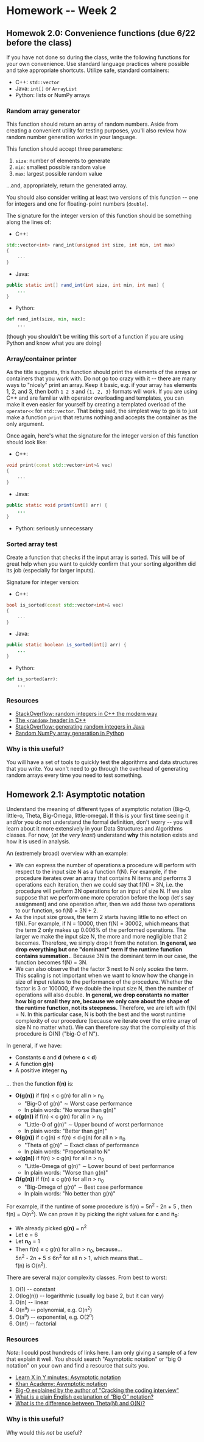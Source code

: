 # Homework -- Week 2

## Homewok 2.0: Convenience functions (due 6/22 before the class)

If you have not done so during the class, write the following functions for
your own convenience. Use standard language practices where possible and take
appropriate shortcuts. Utilize safe, standard containers:

* C++: `std::vector`
* Java: `int[]` or `ArrayList`
* Python: lists or NumPy arrays

### Random array generator

This function should return an array of random numbers. Aside from creating a
convenient utility for testing purposes, you'll also review how random number
generation works in your language.

This function should accept three parameters:
1. `size`: number of elements to generate
2. `min`: smallest possible random value
3. `max`: largest possible random value

...and, appropriately, return the generated array.

You should also consider writing at least two versions of this function -- one
for integers and one for floating-point numbers (`double`).

The signature for the integer version of this function should be something
along the lines of:

* C++:  
```c++
std::vector<int> rand_int(unsigned int size, int min, int max)
{
    ...
}
```
* Java:  
```java
public static int[] rand_int(int size, int min, int max) {
    ...
}
```
* Python:  
```python
def rand_int(size, min, max):
    ...
```
(though you shouldn't be writing this sort of a function if you are using
Python and know what you are doing)


### Array/container printer

As the title suggests, this function should print the elements of the arrays or
containers that you work with. Do not go too crazy with it -- there are many
ways to "nicely" print an array. Keep it basic, e.g. if your array has elements
1, 2, and 3, then both `1 2 3` and `{1, 2, 3}` formats will work. If you are
using C++ and are familiar with operator overloading and templates, you can
make it even easier for yourself by creating a templated overload of the
`operator<<` for `std::vector`. That being said, the simplest way to go is to
just make a function `print` that returns nothing and accepts the container as
the only argument.

Once again, here's what the signature for the integer version of this function
should look like:

* C++:  
```c++
void print(const std::vector<int>& vec)
{
    ...
}
```
* Java:  
```java
public static void print(int[] arr) {
    ...
}
```
* Python: seriously unnecessary


### Sorted array test

Create a function that checks if the input array is sorted. This will be of
great help when you want to quickly confirm that your sorting algorithm did its
job (especially for larger inputs).

Signature for integer version:

* C++:  
```c++
bool is_sorted(const std::vector<int>& vec)
{
    ...
}
```
* Java:  
```java
public static boolean is_sorted(int[] arr) {
    ...
}
```
* Python:  
```python
def is_sorted(arr):
    ...
```


### Resources

* [StackOverflow: random integers in C++ the modern way][randint-cpp-so]
* [The `<random>` header in C++][randint-cpp]
* [StackOverflow: generating random integers in Java][randint-java-so]
* [Random NumPy array generation in Python][randint-numpy]

### Why is this useful?

You will have a set of tools to quickly test the algorithms and data structures
that you write. You won't need to go through the overhead of generating random
arrays every time you need to test something.

## Homework 2.1: Asymptotic notation

Understand the meaning of different types of asymptotic notation (Big-O,
little-o, Theta, Big-Omega, little-omega). If this is your first time seeing it
and/or you do not understand the formal definition, don't worry -- you will
learn about it more extensively in your Data Structures and Algorithms classes.
For now, (_at the very least_) understand **why** this notation exists and how
it is used in analysis.

An (extremely broad) overview with an example:

* We can express the number of operations a procedure will perform with respect
to the input size N as a function f(N). For example, if the procedure iterates
over an array that contains N items and performs 3 operations each iteration,
then we could say that f(N) = 3N, i.e. the procedure will perform 3N operations
for an input of size N. If we also suppose that we perform one more operation
before the loop (let's say assignment) and one operation after, then we add
those two operations to our function, so f(N) = 3N + 2.
* As the input size grows, the term 2 starts having little to no effect on
f(N). For example, if N = 10000, then f(N) = 30002, which means that the term 2
only makes up 0.006% of the performed operations. The larger we make the input
size N, the more and more negligible that 2 becomes. Therefore, we simply drop
it from the notation. **In general, we drop everything but one "dominant" term
if the runtime function contains summation.**. Because 3N is the dominant term
in our case, the function becomes f(N) = 3N.
* We can also observe that the factor 3 next to N only _scales_ the term. This
scaling is not important when we want to know how the change in size of input
relates to the performance of the procedure. Whether the factor is 3 or 100000,
if we double the input size N, then the number of operations will also double.
**In general, we drop constants no matter how big or small they are, because we
only care about the shape of the runtime function, not its steepness.**
Therefore, we are left with f(N) = N. In this particular case, N is both the
best and the worst runtime complexity of our procedure (because we iterate over
the entire array of size N no matter what). We can therefore say that the
complexity of this procedure is O(N) ("big-O of N").


In general, if we have:

* Constants **c** and **d** (where **c** < **d**)
* A function **g(n)**
* A positive integer **n<sub>0</sub>**

... then the function **f(n)** is:

* **O(g(n))** if f(n) ≤ c∙g(n) for all n > n<sub>0</sub>
    * "Big-O of g(n)" ∼ Worst case performance
    * In plain words: "No worse than g(n)"
* **o(g(n))** if f(n) < c∙g(n) for all n > n<sub>0</sub>
    * "Little-O of g(n)" ∼ Upper bound of worst performance
    * In plain words: "Better than g(n)"
* **Θ(g(n))** if c∙g(n) ≤ f(n) ≤ d∙g(n) for all n > n<sub>0</sub>
    * "Theta of g(n)" ∼ Exact class of performance
    * In plain words: "Proportional to N"
* **ω(g(n))** if f(n) > c∙g(n) for all n > n<sub>0</sub>
    * "Little-Omega of g(n)" ∼ Lower bound of best performance
    * In plain words: "Worse than g(n)"
* **Ω(g(n))** if f(n) ≥ c∙g(n) for all n > n<sub>0</sub>
    * "Big-Omega of g(n)" ∼ Best case performance
    * In plain words: "No better than g(n)"

For example, if the runtime of some procedure is f(n) = 5n<sup>2</sup> - 2n + 5
, then f(n) = O(n<sup>2</sup>). We can prove it by picking the right values for
**c** and **n<sub>0</sub>**:

* We already picked **g(n)** = n<sup>2</sup>
* Let **c** = 6
* Let **n<sub>0</sub>** = 1
* Then f(n) ≤ c∙g(n) for all n > n<sub>0</sub>, because...  
5n<sup>2</sup> - 2n + 5 ≤ 6n<sup>2</sup> for all n > 1, which means that...  
f(n) is O(n<sup>2</sup>).

There are several major complexity classes. From best to worst:

1. O(1) -- constant
2. O(log(n)) -- logarithmic (usually log base 2, but it can vary)
3. O(n) -- linear
4. O(n<sup>a</sup>) -- polynomial, e.g. O(n<sup>2</sup>)
5. O(a<sup>n</sup>) -- exponential, e.g. O(2<sup>n</sup>)
6. O(n!) -- factorial

### Resources

_Note_: I could post hundreds of links here. I am only giving a sample of a few
that explain it well. You should search "Asymptotic notation" or "big O
notation" on your own and find a resource that suits you.

* [Learn X in Y minutes: Asymptotic notation][xiny-asym]
* [Khan Academy: Asymptotic notation][khan-asym]
* [Big-O explained by the author of "Cracking the coding interview"][big-o-hr]
* [What is a plain English explanation of “Big O” notation?][big-o-so]
* [What is the difference between Theta(N) and O(N)?][theta-o-so]

### Why is this useful?

Why would this _not_ be useful?

[quicksort]: http://me.dt.in.th/page/Quicksort/
[khan-algo]: https://www.khanacademy.org/computing/computer-science/algorithms
[vis-algo]: https://bost.ocks.org/mike/algorithms/
[big-o-cheat]: http://bigocheatsheet.com/
[fizz]: https://blog.codinghorror.com/why-cant-programmers-program/
[randint-cpp]: http://en.cppreference.com/w/cpp/numeric/random
[randint-cpp-so]: https://stackoverflow.com/a/19728404
[randint-java-so]: https://stackoverflow.com/a/363692
[randint-numpy]: https://docs.scipy.org/doc/numpy/reference/generated/numpy.random.randint.html
[xiny-asym]: https://learnxinyminutes.com/docs/asymptotic-notation/
[khan-asym]: https://www.khanacademy.org/computing/computer-science/algorithms/asymptotic-notation/a/asymptotic-notation
[big-o-hr]: https://www.youtube.com/watch?v=v4cd1O4zkGw
[big-o-so]: https://stackoverflow.com/questions/487258/what-is-a-plain-english-explanation-of-big-o-notation
[theta-o-so]: https://stackoverflow.com/questions/471199/what-is-the-difference-between-%CE%98n-and-on
